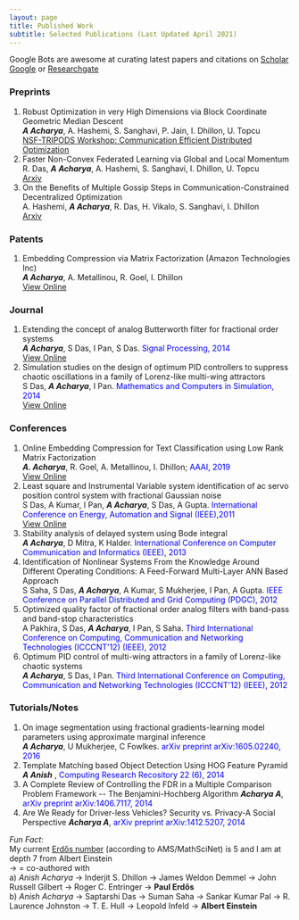 ```yaml
---
layout: page
title: Published Work
subtitle: Selected Publications (Last Updated April 2021)
---
```

Google Bots are awesome at curating latest papers and citations on [Scholar Google](https://scholar.google.co.in/citations?hl=en&user=uBmgGMAAAAAJ) 
or [Researchgate](https://www.researchgate.net/profile/Anish_Acharya2)  

### Preprints
1. Robust Optimization in very High Dimensions via Block Coordinate Geometric Median Descent   
***A Acharya***, A. Hashemi, S. Sanghavi, P. Jain, I. Dhillon, U. Topcu   
   [NSF-TRIPODS Workshop: Communication Efficient Distributed Optimization](https://sites.google.com/ucsd.edu/cedo/)   
2. Faster Non-Convex Federated Learning via Global and  Local Momentum   
R. Das, ***A Acharya***, A. Hashemi, S. Sanghavi, I. Dhillon, U. Topcu   
   [Arxiv](https://arxiv.org/abs/2012.04061)
3. On the Benefits of Multiple Gossip Steps in Communication-Constrained Decentralized Optimization   
   A. Hashemi, ***A Acharya***, R. Das, H. Vikalo, S. Sanghavi, I. Dhillon   
   [Arxiv](https://arxiv.org/abs/2011.10643)
   
### Patents
1. Embedding Compression via Matrix Factorization (Amazon Technologies Inc)    
***A Acharya***, A. Metallinou, R. Goel, I. Dhillon  
   [View Online](https://patents.google.com/patent/US10872601B1/en)

### Journal
1. Extending the concept of analog Butterworth filter for fractional order systems  
***A Acharya***, S Das, I Pan, S Das.  <span style="color:blue">Signal Processing, 2014</span>    
[View Online](https://scholar.google.co.in/citations?hl=en&user=uBmgGMAAAAAJ#d=gs_md_cita-d&u=%2Fcitations%3Fview_op%3Dview_citation%26hl%3Den%26user%3DuBmgGMAAAAAJ%26citation_for_view%3DuBmgGMAAAAAJ%3Ak_7cPK9k7w8C%26tzom%3D360)
2. Simulation studies on the design of optimum PID controllers to suppress chaotic oscillations in a family of Lorenz-like multi-wing attractors  
S Das, ***A Acharya***, I Pan. <span style="color:blue"> Mathematics and Computers in Simulation, 2014</span>    
[View Online](https://scholar.google.co.in/citations?hl=en&user=uBmgGMAAAAAJ#d=gs_md_cita-d&u=%2Fcitations%3Fview_op%3Dview_citation%26hl%3Den%26user%3DuBmgGMAAAAAJ%26citation_for_view%3DuBmgGMAAAAAJ%3A4vMrXwiscB8C%26tzom%3D360)

### Conferences
1. Online Embedding Compression for Text Classification using Low Rank Matrix Factorization    
***A. Acharya***, R. Goel, A. Metallinou, I. Dhillon; <span style="color:blue">AAAI, 2019</span>    
   [View Online](https://scholar.google.co.in/citations?hl=en&user=uBmgGMAAAAAJ#d=gs_md_cita-d&u=%2Fcitations%3Fview_op%3Dview_citation%26hl%3Den%26user%3DuBmgGMAAAAAJ%26citation_for_view%3DuBmgGMAAAAAJ%3ALXmCCkuhhTsC%26tzom%3D360)
2. Least square and Instrumental Variable system identification of ac servo position control system with fractional Gaussian noise  
S Das, A Kumar, I Pan, ***A Acharya***, S Das, A Gupta. <span style="color:blue"> International Conference on Energy, Automation and Signal (IEEE),2011</span>   
   [View Online]()
3. Stability analysis of delayed system using Bode integral  
***A Acharya***, D Mitra, K Halder. <span style="color:blue">International Conference on Computer Communication and Informatics (IEEE), 2013</span>  
4. Identification of Nonlinear Systems From the Knowledge Around Different Operating Conditions: A Feed-Forward Multi-Layer ANN Based Approach  
S Saha, S Das, ***A Acharya***, A Kumar, S Mukherjee, I Pan, A Gupta. <span style="color:blue">IEEE Conference on Parallel Distributed and Grid Computing (PDGC), 2012</span>  
5. Optimized quality factor of fractional order analog filters with band-pass and band-stop characteristics  
A Pakhira, S Das, ***A Acharya***, I Pan, S Saha.  <span style="color:blue">Third International Conference on Computing, Communication and Networking Technologies (ICCCNT'12) (IEEE), 2012</span>  
6. Optimum PID control of multi-wing attractors in a family of Lorenz-like chaotic systems  
***A Acharya***, S Das, I Pan.  <span style="color:blue">Third International Conference on Computing, Communication and Networking Technologies (ICCCNT'12) (IEEE), 2012</span>  

### Tutorials/Notes 
1. On image segmentation using fractional gradients-learning model parameters using approximate marginal inference  
***A Acharya***, U Mukherjee, C Fowlkes.  <span style="color:blue">arXiv preprint arXiv:1605.02240, 2016</span>    
2. Template Matching based Object Detection Using HOG Feature Pyramid  
***A Anish*** , <span style="color:blue">Computing Research Recository 22 (6), 2014</span>
3. A Complete Review of Controlling the FDR in a Multiple Comparison Problem Framework -- The Benjamini-Hochberg Algorithm
***Acharya A***,  <span style="color:blue">arXiv preprint arXiv:1406.7117, 2014</span>     
4. Are We Ready for Driver-less Vehicles? Security vs. Privacy-A Social Perspective
***Acharya A***,  <span style="color:blue">arXiv preprint arXiv:1412.5207, 2014</span>

*Fun Fact*:      
My current [Erdős number](https://en.wikipedia.org/wiki/Erd%C5%91s_number) (according to AMS/MathSciNet) is 5 and I am at depth 7 from Albert Einstein   
-> = co-authored with    
a) *Anish Acharya* -> Inderjit S. Dhillon -> James Weldon Demmel -> John Russell Gilbert -> Roger C. Entringer -> **Paul Erdős**       
b) *Anish Acharya* -> Saptarshi Das -> Suman Saha -> Sankar Kumar Pal -> R. Laurence Johnston -> T. E. Hull -> Leopold Infeld -> **Albert Einstein**     

